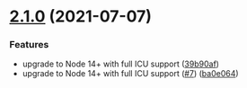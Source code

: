 # [2.1.0](https://github.com/uglow/devlog/compare/v2.0.0...v2.1.0) (2021-07-07)


### Features

* upgrade to Node 14+ with full ICU support ([39b90af](https://github.com/uglow/devlog/commit/39b90afa50fa9f43bfb9ce90e6926f3178d84f09))
* upgrade to Node 14+ with full ICU support ([#7](https://github.com/uglow/devlog/issues/7)) ([ba0e064](https://github.com/uglow/devlog/commit/ba0e064f7390901adf8ffdd573caaa32a0c80683))
